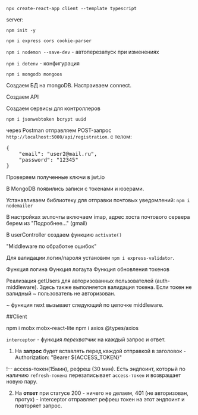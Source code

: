`npx create-react-app client --template typescript`

server:

`npm init -y`

`npm i express cors cookie-parser`

`npm i nodemon --save-dev` - автоперезапуск при изменениях

`npm i dotenv` - конфигурация

`npm i mongodb mongoos`

Создаем БД на mongoDB.
Настраиваем connect.

Создаем API

Создаем сервисы для контроллеров

`npm i jsonwebtoken bcrypt uuid`

через Postman отправляем POST-запрос `http://localhost:5000/api/registration`. с телом: 
<pre>
{
	"email": "user2@mail.ru",
	"password": "12345"
}
</pre>

Проверяем полученные ключи в jwt.io

В MongoDB появились записи с токенами и юзерами.

Устанавливаем библиотеку для отправки почтовых уведомлений:
`npm i nodemailer`

В настройках эл.почты включаем imap, адрес хоста почтового сервера берем из "Подробнее..." (gmail)

В userController создаем функцию `activate()`

"Middleware по обработке ошибок"

Для валидации логин/пароля установим `npm i express-validator`.

Функция логина
Функция логаута
Функция обновления токенов

Реализация getUsers для авторизованных пользователей (auth-middleware).
Здесь также выполняется валидация токена. Если токен не валидный ~ пользователь не авторизован.

~ функция next вызывает следующий по цепочке middleware.



##Client

npm i mobx mobx-react-lite
npm i axios @types/axios


`interceptor` - функция *перехватчик* на каждый запрос и ответ.
1) На __запрос__ будет вставлять перед каждой отправкой в заголовок - Authorization: "Bearer ${ACCESS_TOKEN}"

!-- access-токен(15мин), рефреш (30 мин). Есть эндпоинт, который по наличию `refresh-токена` перезаписывает `access-токен` и возвращает новую пару.

2) На __ответ__ при статусе 200 - ничего не делаем, 401 (не авторизован, протух) - interceptor отправляет рефреш токен на этот эндпоинт и повторяет запрос.
